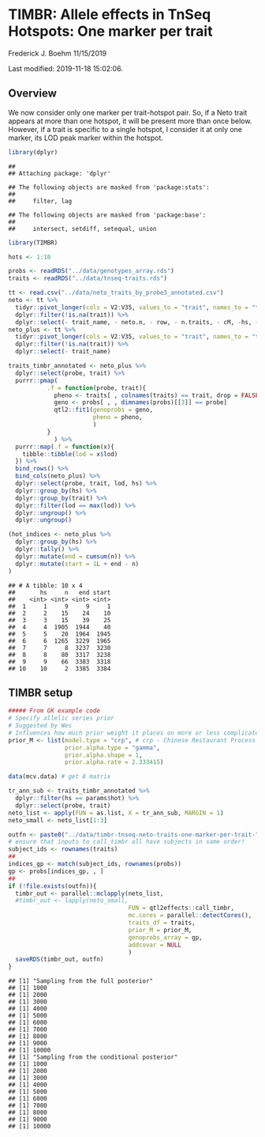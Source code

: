 TIMBR: Allele effects in TnSeq Hotspots: One marker per trait
================
Frederick J. Boehm
11/15/2019

Last modified: 2019-11-18 15:02:06.

## Overview

We now consider only one marker per trait-hotspot pair. So, if a Neto
trait appears at more than one hotspot, it will be present more than
once below. However, if a trait is specific to a single hotspot, I
consider it at only one marker, its LOD peak marker within the hotspot.

``` r
library(dplyr)
```

    ## 
    ## Attaching package: 'dplyr'

    ## The following objects are masked from 'package:stats':
    ## 
    ##     filter, lag

    ## The following objects are masked from 'package:base':
    ## 
    ##     intersect, setdiff, setequal, union

``` r
library(TIMBR)
```

``` r
hots <- 1:10
```

``` r
probs <- readRDS("../data/genotypes_array.rds")
traits <- readRDS("../data/tnseq-traits.rds")
```

``` r
tt <- read.csv("../data/neto_traits_by_probe3_annotated.csv")
neto <- tt %>%
  tidyr::pivot_longer(cols = V2:V35, values_to = "trait", names_to = "trait_name") %>%
  dplyr::filter(!is.na(trait)) %>%
  dplyr::select(- trait_name, - neto.n, - row, - n.traits, - cM, -hs, - chr)
neto_plus <- tt %>%
  tidyr::pivot_longer(cols = V2:V35, values_to = "trait", names_to = "trait_name") %>%
  dplyr::filter(!is.na(trait)) %>%
  dplyr::select(- trait_name)

traits_timbr_annotated <- neto_plus %>%
  dplyr::select(probe, trait) %>%
  purrr::pmap( 
           .f = function(probe, trait){
             pheno <- traits[ , colnames(traits) == trait, drop = FALSE]
             geno <- probs[ , , dimnames(probs)[[3]] == probe]
             qtl2::fit1(genoprobs = geno, 
                        pheno = pheno, 
                        )
           }
             ) %>%
  purrr::map(.f = function(x){
    tibble::tibble(lod = x$lod)
  }) %>%
  bind_rows() %>%
  bind_cols(neto_plus) %>%
  dplyr::select(probe, trait, lod, hs) %>%
  dplyr::group_by(hs) %>%
  dplyr::group_by(trait) %>%
  dplyr::filter(lod == max(lod)) %>%
  dplyr::ungroup() %>%
  dplyr::ungroup()
```

``` r
(hot_indices <- neto_plus %>%
  dplyr::group_by(hs) %>%
  dplyr::tally() %>%
  dplyr::mutate(end = cumsum(n)) %>%
  dplyr::mutate(start = 1L + end - n)
)
```

    ## # A tibble: 10 x 4
    ##       hs     n   end start
    ##    <int> <int> <int> <int>
    ##  1     1     9     9     1
    ##  2     2    15    24    10
    ##  3     3    15    39    25
    ##  4     4  1905  1944    40
    ##  5     5    20  1964  1945
    ##  6     6  1265  3229  1965
    ##  7     7     8  3237  3230
    ##  8     8    80  3317  3238
    ##  9     9    66  3383  3318
    ## 10    10     2  3385  3384

## TIMBR setup

``` r
##### From GK example code
# Specify allelic series prior
# Suggested by Wes
# Influences how much prior weight it places on more or less complicated allelic series
prior_M <- list(model.type = "crp", # crp - Chinese Restaurant Process
                prior.alpha.type = "gamma",
                prior.alpha.shape = 1,
                prior.alpha.rate = 2.333415)
```

``` r
data(mcv.data) # get A matrix
```

``` r
tr_ann_sub <- traits_timbr_annotated %>%
  dplyr::filter(hs == params$hot) %>%
  dplyr::select(probe, trait)
neto_list <- apply(FUN = as.list, X = tr_ann_sub, MARGIN = 1)
neto_small <- neto_list[1:3]
```

``` r
outfn <- paste0("../data/timbr-tnseq-neto-traits-one-marker-per-trait-", params$hot, ".rds")
# ensure that inputs to call_timbr all have subjects in same order!
subject_ids <- rownames(traits)
##
indices_gp <- match(subject_ids, rownames(probs))
gp <- probs[indices_gp, , ]
##
if (!file.exists(outfn)){
  timbr_out <- parallel::mclapply(neto_list, 
  #timbr_out <- lapply(neto_small, 
                                  FUN = qtl2effects::call_timbr, 
                                  mc.cores = parallel::detectCores(),
                                  traits_df = traits,
                                  prior_M = prior_M, 
                                  genoprobs_array = gp,
                                  addcovar = NULL
                                  )
  saveRDS(timbr_out, outfn)
}
```

    ## [1] "Sampling from the full posterior"
    ## [1] 1000
    ## [1] 2000
    ## [1] 3000
    ## [1] 4000
    ## [1] 5000
    ## [1] 6000
    ## [1] 7000
    ## [1] 8000
    ## [1] 9000
    ## [1] 10000
    ## [1] "Sampling from the conditional posterior"
    ## [1] 1000
    ## [1] 2000
    ## [1] 3000
    ## [1] 4000
    ## [1] 5000
    ## [1] 6000
    ## [1] 7000
    ## [1] 8000
    ## [1] 9000
    ## [1] 10000
